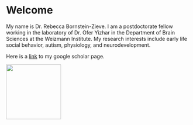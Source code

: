 # Welcome

  My name is Dr. Rebecca Bornstein-Zieve. I am a postdoctorate fellow working in the laboratory of Dr. Ofer Yizhar in the Department of Brain Sciences at the Weizmann Institute. My research interests include early life social behavior, autism, physiology, and neurodevelopment.

Here is a [link](https://scholar.google.com/citations?user=i9eWpDgAAAAJ&hl=en&oi=ao) to my google scholar page.

<img src="https://github.com/rebka1989/rebka1989.github.io/assets/126775425/048a188c-ae18-47ce-ae7f-a2b0e9a1faa9" width = "150">

